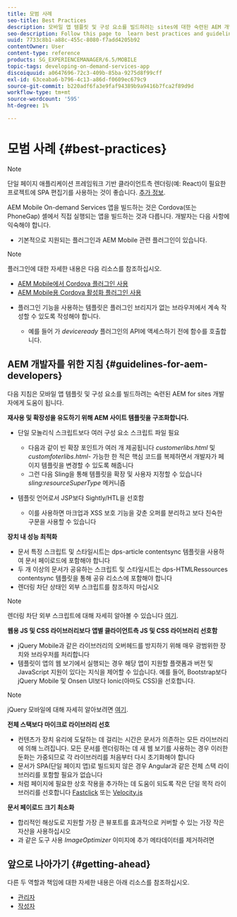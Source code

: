 ```yaml
---
title: 모범 사례
seo-title: Best Practices
description: 모바일 앱 템플릿 및 구성 요소를 빌드하려는 sites에 대한 숙련된 AEM 개발자에게 도움이 되는 모범 사례 및 지침을 알려면 이 페이지를 따르십시오.
seo-description: Follow this page to  learn best practices and guidelines that will help experienced AEM developers for sites, who want to build mobile app templates and components.
uuid: 7733c8b1-a88c-455c-8080-f7add4205b92
contentOwner: User
content-type: reference
products: SG_EXPERIENCEMANAGER/6.5/MOBILE
topic-tags: developing-on-demand-services-app
discoiquuid: a0647696-72c3-409b-85ba-9275d8f99cff
exl-id: 63ceaba6-b796-4c13-a86d-f0609ec679c9
source-git-commit: b220adf6fa3e9faf94389b9a9416b7fca2f89d9d
workflow-type: tm+mt
source-wordcount: '595'
ht-degree: 1%

---
```


# 모범 사례 {#best-practices}

>[!NOTE]
>
>단일 페이지 애플리케이션 프레임워크 기반 클라이언트측 렌더링(예: React)이 필요한 프로젝트에 SPA 편집기를 사용하는 것이 좋습니다. [추가 정보](/help/sites-developing/spa-overview.md).

AEM Mobile On-demand Services 앱을 빌드하는 것은 Cordova(또는 PhoneGap) 셸에서 직접 실행되는 앱을 빌드하는 것과 다릅니다. 개발자는 다음 사항에 익숙해야 합니다.

* 기본적으로 지원되는 플러그인과 AEM Mobile 관련 플러그인이 있습니다.

>[!NOTE]
>
>플러그인에 대한 자세한 내용은 다음 리소스를 참조하십시오.
>
>* [AEM Mobile에서 Cordova 플러그인 사용](https://helpx.adobe.com/digital-publishing-solution/help/cordova-api.html)
>* [AEM Mobile용 Cordova 활성화 플러그인 사용](https://helpx.adobe.com/digital-publishing-solution/help/app-runtime-api.html)
>


* 플러그인 기능을 사용하는 템플릿은 플러그인 브리지가 없는 브라우저에서 계속 작성할 수 있도록 작성해야 합니다.

   * 예를 들어 가 *deviceready* 플러그인의 API에 액세스하기 전에 함수를 호출합니다.

## AEM 개발자를 위한 지침 {#guidelines-for-aem-developers}

다음 지침은 모바일 앱 템플릿 및 구성 요소를 빌드하려는 숙련된 AEM for sites 개발자에게 도움이 됩니다.

**재사용 및 확장성을 유도하기 위해 AEM 사이트 템플릿을 구조화합니다.**

* 단일 모놀리식 스크립트보다 여러 구성 요소 스크립트 파일 필요

   * 다음과 같이 빈 확장 포인트가 여러 개 제공됩니다 *customerlibs.html* 및 *customfoterlibs.html*- 가능한 한 적은 핵심 코드를 복제하면서 개발자가 페이지 템플릿을 변경할 수 있도록 해줍니다
   * 그런 다음 Sling을 통해 템플릿을 확장 및 사용자 지정할 수 있습니다 *sling:resourceSuperType* 메커니즘

* 템플릿 언어로서 JSP보다 Sightly/HTL을 선호함

   * 이를 사용하면 마크업과 XSS 보호 기능을 갖춘 오퍼를 분리하고 보다 친숙한 구문을 사용할 수 있습니다

**장치 내 성능 최적화**

* 문서 특정 스크립트 및 스타일시트는 dps-article contentsync 템플릿을 사용하여 문서 페이로드에 포함해야 합니다
* 두 개 이상의 문서가 공유하는 스크립트 및 스타일시트는 dps-HTMLRessources contentsync 템플릿을 통해 공유 리소스에 포함해야 합니다
* 렌더링 차단 상태인 외부 스크립트를 참조하지 마십시오

>[!NOTE]
>
>렌더링 차단 외부 스크립트에 대해 자세히 알아볼 수 있습니다 [여기](https://developers.google.com/speed/docs/insights/BlockingJS).

**웹용 JS 및 CSS 라이브러리보다 앱별 클라이언트측 JS 및 CSS 라이브러리 선호함**

* jQuery Mobile과 같은 라이브러리의 오버헤드를 방지하기 위해 매우 광범위한 장치와 브라우저를 처리합니다
* 템플릿이 앱의 웹 보기에서 실행되는 경우 해당 앱이 지원할 플랫폼과 버전 및 JavaScript 지원이 있다는 지식을 제어할 수 있습니다. 예를 들어, Bootstrap보다 jQuery Mobile 및 Onsen UI보다 Ionic(아마도 CSS)을 선호합니다.

>[!NOTE]
>
>jQuery 모바일에 대해 자세히 알아보려면 [여기](https://jquerymobile.com/browser-support/1.4/).

**전체 스택보다 마이크로 라이브러리 선호**

* 컨텐츠가 장치 유리에 도달하는 데 걸리는 시간은 문서가 의존하는 모든 라이브러리에 의해 느려집니다. 모든 문서를 렌더링하는 데 새 웹 보기를 사용하는 경우 이러한 둔화는 가중되므로 각 라이브러리를 처음부터 다시 초기화해야 합니다
* 문서가 SPA(단일 페이지 앱)로 빌드되지 않은 경우 Angular과 같은 전체 스택 라이브러리를 포함할 필요가 없습니다
* 처럼 페이지에 필요한 상호 작용을 추가하는 데 도움이 되도록 작은 단일 목적 라이브러리를 선호합니다 [Fastclick](https://github.com/ftlabs/fastclick) 또는 [Velocity.js](https://velocityjs.org)

**문서 페이로드 크기 최소화**

* 합리적인 해상도로 지원할 가장 큰 뷰포트를 효과적으로 커버할 수 있는 가장 작은 자산을 사용하십시오
* 과 같은 도구 사용 *ImageOptimizer* 이미지에 추가 메타데이터를 제거하려면

## 앞으로 나아가기 {#getting-ahead}

다른 두 역할과 책임에 대한 자세한 내용은 아래 리소스를 참조하십시오.

* [관리자](/help/mobile/aem-mobile.md)
* [작성자](/help/mobile/aem-mobile-on-demand.md)
